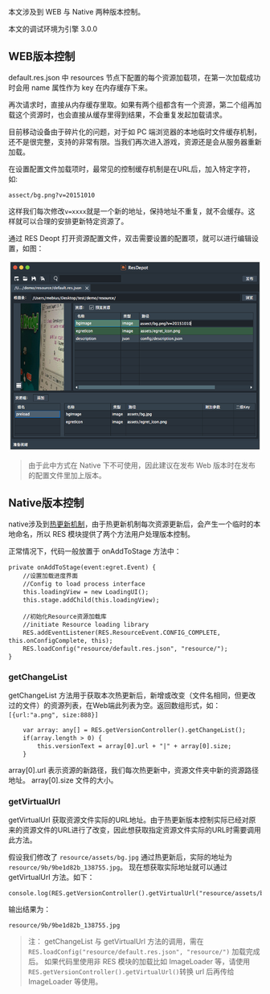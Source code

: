 本文涉及到 WEB 与 Native 两种版本控制。

本文的调试环境为引擎 3.0.0

## WEB版本控制

default.res.json 中 resources 节点下配置的每个资源加载项，在第一次加载成功时会用 name 属性作为 key 在内存缓存下来。

再次请求时，直接从内存缓存里取。如果有两个组都含有一个资源，第二个组再加载这个资源时，也会直接从缓存里得到结果，不会重复发起加载请求。

目前移动设备由于碎片化的问题，对于如 PC 端浏览器的本地临时文件缓存机制，还不是很完整，支持的非常有限。当我们再次进入游戏，资源还是会从服务器重新加载。

在设置配置文件加载项时，最常见的控制缓存机制是在URL后，加入特定字符，如:

    assect/bg.png?v=20151010

这样我们每次修改`v=xxxx`就是一个新的地址，保持地址不重复，就不会缓存。这样就可以合理的安排更新特定资源了。

通过 RES Deopt 打开资源配置文件，双击需要设置的配置项，就可以进行编辑设置，如图：

![](572970d038066.png)

> 由于此中方式在 Native 下不可使用，因此建议在发布 Web 版本时在发布的配置文件里加上版本。

## Native版本控制

native涉及到[热更新机制](../../../Engine2D/native/hotUpdate/README.md)，由于热更新机制每次资源更新后，会产生一个临时的本地命名，所以 RES 模块提供了两个方法用户处理版本控制。


正常情况下，代码一般放置于 onAddToStage 方法中：

    private onAddToStage(event:egret.Event) {
        //设置加载进度界面
        //Config to load process interface
        this.loadingView = new LoadingUI();
        this.stage.addChild(this.loadingView);

        //初始化Resource资源加载库
        //initiate Resource loading library
        RES.addEventListener(RES.ResourceEvent.CONFIG_COMPLETE, this.onConfigComplete, this);
        RES.loadConfig("resource/default.res.json", "resource/");
    }

### getChangeList

getChangeList 方法用于获取本次热更新后，新增或改变（文件名相同，但更改过的文件）的资源列表，在Web端此列表为空。返回数组形式，如： `[{url:"a.png", size:888}]`

        var array: any[] = RES.getVersionController().getChangeList();
        if(array.length > 0) {
            this.versionText = array[0].url + "|" + array[0].size;
        }

array[0].url 表示资源的新路径，我们每次热更新中，资源文件夹中新的资源路径地址。
array[0].size 文件的大小。


### getVirtualUrl

getVirtualUrl 获取资源文件实际的URL地址。由于热更新版本控制实际已经对原来的资源文件的URL进行了改变，因此想获取指定资源文件实际的URL时需要调用此方法。

假设我们修改了 `resource/assets/bg.jpg` 通过热更新后，实际的地址为  `resource/9b/9be1d82b_138755.jpg`。 现在想获取实际地址就可以通过 getVirtualUrl 方法。如下：

	console.log(RES.getVersionController().getVirtualUrl("resource/assets/bg.jpg"));

输出结果为：

	resource/9b/9be1d82b_138755.jpg

> 注： getChangeList 与 getVirtualUrl 方法的调用，需在` RES.loadConfig("resource/default.res.json", "resource/")` 加载完成后。
> 如果代码里使用非 RES 模块的加载比如 ImageLoader 等，请使用 `RES.getVersionController().getVirtualUrl()`转换 url 后再传给 ImageLoader 等使用。